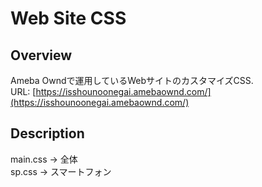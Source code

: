 # Web Site CSS  
  
## Overview  
  
Ameba Owndで運用しているWebサイトのカスタマイズCSS.  
URL: [https://isshounoonegai.amebaownd.com/](https://isshounoonegai.amebaownd.com/)  
  
## Description  
  
main.css -> 全体  
sp.css -> スマートフォン  

